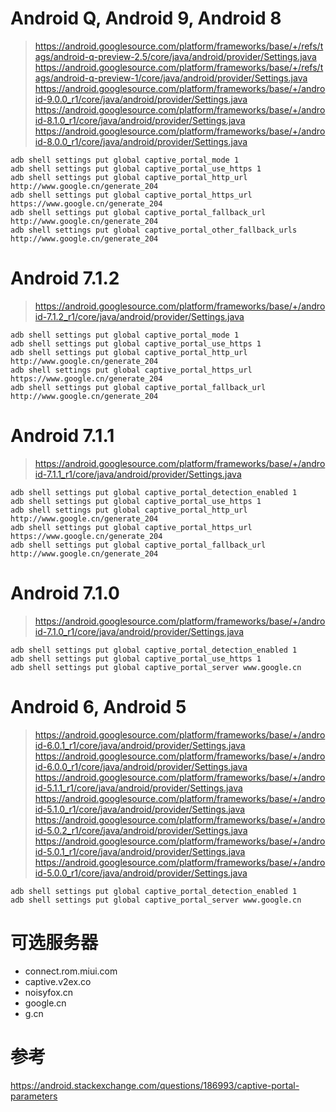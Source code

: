 # Android Q, Android 9, Android 8
> https://android.googlesource.com/platform/frameworks/base/+/refs/tags/android-q-preview-2.5/core/java/android/provider/Settings.java  
> https://android.googlesource.com/platform/frameworks/base/+/refs/tags/android-q-preview-1/core/java/android/provider/Settings.java  
> https://android.googlesource.com/platform/frameworks/base/+/android-9.0.0_r1/core/java/android/provider/Settings.java  
> https://android.googlesource.com/platform/frameworks/base/+/android-8.1.0_r1/core/java/android/provider/Settings.java  
> https://android.googlesource.com/platform/frameworks/base/+/android-8.0.0_r1/core/java/android/provider/Settings.java  

``` shell
adb shell settings put global captive_portal_mode 1
adb shell settings put global captive_portal_use_https 1
adb shell settings put global captive_portal_http_url http://www.google.cn/generate_204
adb shell settings put global captive_portal_https_url https://www.google.cn/generate_204
adb shell settings put global captive_portal_fallback_url http://www.google.cn/generate_204
adb shell settings put global captive_portal_other_fallback_urls http://www.google.cn/generate_204
```

# Android 7.1.2
> https://android.googlesource.com/platform/frameworks/base/+/android-7.1.2_r1/core/java/android/provider/Settings.java

``` shell
adb shell settings put global captive_portal_mode 1
adb shell settings put global captive_portal_use_https 1
adb shell settings put global captive_portal_http_url http://www.google.cn/generate_204
adb shell settings put global captive_portal_https_url https://www.google.cn/generate_204
adb shell settings put global captive_portal_fallback_url http://www.google.cn/generate_204
```

# Android 7.1.1
> https://android.googlesource.com/platform/frameworks/base/+/android-7.1.1_r1/core/java/android/provider/Settings.java

``` shell
adb shell settings put global captive_portal_detection_enabled 1
adb shell settings put global captive_portal_use_https 1
adb shell settings put global captive_portal_http_url http://www.google.cn/generate_204
adb shell settings put global captive_portal_https_url https://www.google.cn/generate_204
adb shell settings put global captive_portal_fallback_url http://www.google.cn/generate_204
```

# Android 7.1.0
> https://android.googlesource.com/platform/frameworks/base/+/android-7.1.0_r1/core/java/android/provider/Settings.java

``` shell
adb shell settings put global captive_portal_detection_enabled 1
adb shell settings put global captive_portal_use_https 1
adb shell settings put global captive_portal_server www.google.cn
```

# Android 6, Android 5
> https://android.googlesource.com/platform/frameworks/base/+/android-6.0.1_r1/core/java/android/provider/Settings.java  
> https://android.googlesource.com/platform/frameworks/base/+/android-6.0.0_r1/core/java/android/provider/Settings.java  
> https://android.googlesource.com/platform/frameworks/base/+/android-5.1.1_r1/core/java/android/provider/Settings.java  
> https://android.googlesource.com/platform/frameworks/base/+/android-5.1.0_r1/core/java/android/provider/Settings.java  
> https://android.googlesource.com/platform/frameworks/base/+/android-5.0.2_r1/core/java/android/provider/Settings.java  
> https://android.googlesource.com/platform/frameworks/base/+/android-5.0.1_r1/core/java/android/provider/Settings.java  
> https://android.googlesource.com/platform/frameworks/base/+/android-5.0.0_r1/core/java/android/provider/Settings.java  

``` shell
adb shell settings put global captive_portal_detection_enabled 1
adb shell settings put global captive_portal_server www.google.cn
```

# 可选服务器
- connect.rom.miui.com
- captive.v2ex.co
- noisyfox.cn
- google.cn
- g.cn

# 参考
https://android.stackexchange.com/questions/186993/captive-portal-parameters
